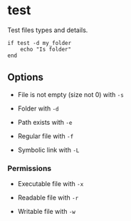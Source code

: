 # test

Test files types and details.

```fish
if test -d my_folder
	echo "Is folder"
end
```


## Options

- File is not empty (size not 0) with `-s`

- Folder with `-d`

- Path exists with `-e`

- Regular file with `-f`

- Symbolic link with `-L`


### Permissions

- Executable file with `-x`

- Readable file with `-r`

- Writable file with `-w`
